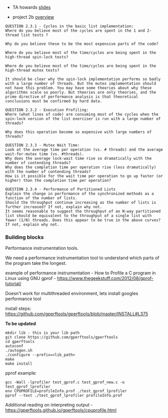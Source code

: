 
* TA howards [slides](https://docs.google.com/presentation/d/11VwDmTVMjL0zejMXSgd96GYEyyP43uNmw6F2HQIgW10/edit?usp=sharing)

* project 2b [overview](http://web.cs.ucla.edu/~harryxu/courses/111/winter20/ProjectGuide/P2B.html)

```
QUESTION 2.3.1 - Cycles in the basic list implementation:
Where do you believe most of the cycles are spent in the 1 and 2-thread list tests ?

Why do you believe these to be the most expensive parts of the code?

Where do you believe most of the time/cycles are being spent in the high-thread spin-lock tests?

Where do you believe most of the time/cycles are being spent in the high-thread mutex tests?

It should be clear why the spin-lock implementation performs so badly with a large number of threads. But the mutex implementation should not have this problem. You may have some theories about why these algorithms scale so poorly. But theories are only theories, and the prime directive of performance analysis is that theoretical conclusions must be confirmed by hard data.

QUESTION 2.3.2 - Execution Profiling:
Where (what lines of code) are consuming most of the cycles when the spin-lock version of the list exerciser is run with a large number of threads?

Why does this operation become so expensive with large numbers of threads?

QUESTION 2.3.3 - Mutex Wait Time:
Look at the average time per operation (vs. # threads) and the average wait-for-mutex time (vs. #threads).
Why does the average lock-wait time rise so dramatically with the number of contending threads?
Why does the completion time per operation rise (less dramatically) with the number of contending threads?
How is it possible for the wait time per operation to go up faster (or higher) than the completion time per operation?

QUESTION 2.3.4 - Performance of Partitioned Lists
Explain the change in performance of the synchronized methods as a function of the number of lists.
Should the throughput continue increasing as the number of lists is further increased? If not, explain why not.
It seems reasonable to suggest the throughput of an N-way partitioned list should be equivalent to the throughput of a single list with fewer (1/N) threads. Does this appear to be true in the above curves? If not, explain why not.
```

### Building blocks
Performance instrumentation tools.

We need a performance instrumentation tool to understand which parts of the program take the longest.

example of performance instrumentation - 
How to Profile a C program in Linux using GNU gprof - https://www.thegeekstuff.com/2012/08/gprof-tutorial/

Doesn't work for multithreaded environment, lets install googles performance tool

install steps:
https://github.com/gperftools/gperftools/blob/master/INSTALL#L375

**To be updated**
```
mkdir lib - this is your lib path
git clone https://github.com/gperftools/gperftools
cd gperftools
autoconf
./autogen.sh
./configure --prefix=<lib_path>
make
make install
```

pprof example:
```
gcc -Wall -lprofiler test_gprof.c test_gprof_new.c -o test_gprof_lprofiler
env CPUPROFILE=profileInfo.prof ./test_gprof_lprofiler
pprof --text ./test_gprof_lprofiler profileInfo.prof
```

Additional reading on interpreting output - https://gperftools.github.io/gperftools/cpuprofile.html

